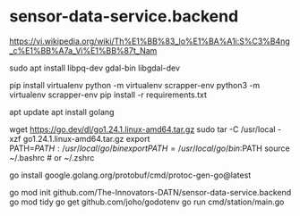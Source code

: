 # sensor-data-service.backend
https://vi.wikipedia.org/wiki/Th%E1%BB%83_lo%E1%BA%A1i:S%C3%B4ng_c%E1%BB%A7a_Vi%E1%BB%87t_Nam

sudo apt install libpq-dev gdal-bin libgdal-dev

pip install virtualenv
python -m virtualenv scrapper-env
python3 -m virtualenv scrapper-env
pip install -r requirements.txt

apt update 
apt install golang

wget https://go.dev/dl/go1.24.1.linux-amd64.tar.gz
sudo tar -C /usr/local -xzf go1.24.1.linux-amd64.tar.gz
export PATH=$PATH:/usr/local/go/bin
export PATH=/usr/local/go/bin:$PATH
source ~/.bashrc   # or ~/.zshrc

go install google.golang.org/protobuf/cmd/protoc-gen-go@latest

go mod init github.com/The-Innovators-DATN/sensor-data-service.backend
go mod tidy
go get github.com/joho/godotenv
go run cmd/station/main.go
